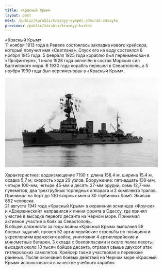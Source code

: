 ```yaml
---
title: «Красный Крым»
layout: post
next: /public/korabli/krasnyy-vympel-admiral-zavoyko
previous: /public/korabli/krasnyy-kavkaz
---
```


«Красный Крым»  
11 ноября 1913 года в Ревеле состоялась закладка нового крейсера, который получил имя «Светлана». Спуск его на воду состоялся 8 ноября 1915 года. 5 февраля 1925 года кораблю был переименован в «Профинтерн», 1 июля 1928 года включён в состав Морских сил Балтийского моря. В 1930 года корабль перешел в Севастополь, а 5 ноября 1939 года был переименован в «Красный Крым».   
  

![](/assets/img/Krsn_Krym.gif)  

  
Характеристика: водоизмещение 7190 т, длина 158,4 м, ширина 15,4 м, осадка 5,7 м; скорость хода 29 узлов. Вооружение: пятнадцать 130-мм, четыре 100-мм, четыре 45-мм и десять 37-мм орудий, семь 12,7-мм пулеметов, два трехтрубных торпедных аппарата и 2 комплекта тралов. Принимал на борт до 100 якорных мин и 30 глубинных бомб. Экипаж 852 человека.  
21 августа 1941 года «Красный Крым» в охранении эсминцев «Фрунзе» и «Дзержинский» направился к линии фронта в Одессу, где принял участие в высадке первого десанта на Черном море. Принимал активное участие в боях за Севастополь.  
В общей сложности за годы войны «Красный Крым» выполнил 58 боевых заданий, провел 52 артиллерийские стрельбы по позициям и укреплениям вражеских войск, уничтожил 4 артиллерийские и минометные батареи, 3 склада с боеприпасами и около полка пехоты, высадил около 10 тысяч бойцов десанта, отразил свыше двухсот атак гитлеровских самолетов. Крейсер также участвовал в перевозке раненых. После окончания боевых действий на Черном море «Красный Крым» использовался в качестве учебного корабля.  
 